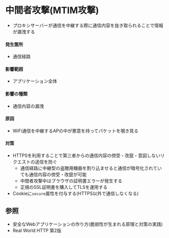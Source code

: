 # 中間者攻撃(MTIM攻撃)
- プロキシサーバーが通信を中継する際に通信内容を抜き取られることで情報が漏洩する

#### 発生箇所
- 通信経路

#### 影響範囲
- アプリケーション全体

#### 影響の種類
- 通信内容の漏洩

#### 原因
- WiFi通信を中継するAPの中が悪意を持ってパケットを覗き見る

#### 対策
- HTTPSを利用することで第三者からの通信内容の傍受・改竄・意図しないリクエストの送信を防ぐ
  - 通信経路に中継型の盗聴用機器を割り込ませると通信が暗号化されていても通信内容の傍受・改竄が可能
  - 中間者攻撃中はブラウザの証明書エラーが発生する
  - 正規のSSL証明書を購入してTLSを運用する
- Cookieに`secure`属性を付与する(HTTPS以外で通信しなくなる)

## 参照
- 安全なWebアプリケーションの作り方(脆弱性が生まれる原理と対策の実践)
- Real World HTTP 第2版
